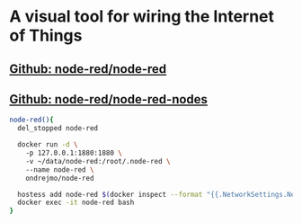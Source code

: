 # A visual tool for wiring the Internet of Things
## [Github: node-red/node-red](https://github.com/node-red/node-red)
## [Github: node-red/node-red-nodes](https://github.com/node-red/node-red-nodes)
```bash
node-red(){  
  del_stopped node-red  

  docker run -d \  
    -p 127.0.0.1:1880:1880 \  
    -v ~/data/node-red:/root/.node-red \  
    --name node-red \  
    ondrejmo/node-red  

  hostess add node-red $(docker inspect --format "{{.NetworkSettings.Networks.bridge.IPAddress}}" node-red)  
  docker exec -it node-red bash  
}  
```
